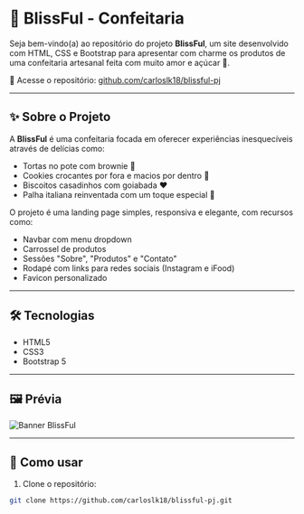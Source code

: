 # 🍰 BlissFul - Confeitaria

Seja bem-vindo(a) ao repositório do projeto **BlissFul**, um site desenvolvido com HTML, CSS e Bootstrap para apresentar com charme os produtos de uma confeitaria artesanal feita com muito amor e açúcar 🧁.

🔗 Acesse o repositório: [github.com/carloslk18/blissful-pj](https://github.com/carloslk18/blissful-pj)

---

## ✨ Sobre o Projeto

A **BlissFul** é uma confeitaria focada em oferecer experiências inesquecíveis através de delícias como:
- Tortas no pote com brownie 🍫
- Cookies crocantes por fora e macios por dentro 🍪
- Biscoitos casadinhos com goiabada ❤️
- Palha italiana reinventada com um toque especial 🍮

O projeto é uma landing page simples, responsiva e elegante, com recursos como:
- Navbar com menu dropdown
- Carrossel de produtos
- Sessões "Sobre", "Produtos" e "Contato"
- Rodapé com links para redes sociais (Instagram e iFood)
- Favicon personalizado

---

## 🛠 Tecnologias

- HTML5
- CSS3
- Bootstrap 5

---

## 🖼 Prévia

![Banner BlissFul](Assets/Logo/Capa%20BlissFul.png)

---

## 🚀 Como usar

1. Clone o repositório:

```bash
git clone https://github.com/carloslk18/blissful-pj.git
